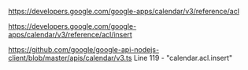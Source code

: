 https://developers.google.com/google-apps/calendar/v3/reference/acl

https://developers.google.com/google-apps/calendar/v3/reference/acl/insert

https://github.com/google/google-api-nodejs-client/blob/master/apis/calendar/v3.ts
Line 119 - "calendar.acl.insert"
